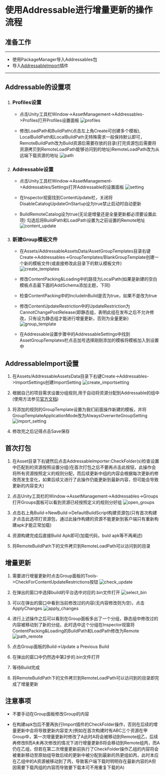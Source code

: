 # 使用Addressable进行增量更新的操作流程


## 准备工作
--------------------
+ 使用PackageManager导入Addressables包
+ 导入[AddressableImport](https://github.com/favoyang/unity-addressable-importer)插件

--------------------
## Addressable的设置项

1. ###  Profiles设置
    + 点击Unity工具栏Window->AssetManagement->Addressables->Profiles打开Profiles设置面板
    ![profiles](img/profiles.png)

    + 修改LoadPath和BuildPath(点击左上角Create可创建多个模板), LocalBuildPath和LocalBuildPath无特殊需求一般保持默认即可，RemoteBuildPath改为Build资源后需要存放的目录(打完资源包后需要将资源拷贝到RemoteLoadPath能够访问到的地址)RemoteLoadPath改为从远端下载资源的地址
    ![path](img/path.png)

2. ### Addressable设置
    + 点击Unity工具栏Window->AssetManagement->Addressables/Settings打开Addressable的设置面板
    ![setting](img/setting.png)

    + 在Inspector视窗找到ContentUpdate栏，关闭将DisableCatalogUpdateOnStartup设为true禁止启动时自动更新

    + BuildRemoteCatalog设为true(无论是增量还是全量更新都必须要设置此项) 勾选后将BuildPath和LoadPath设置为之前设置的Remote地址
    ![content_update](img/content_update.png)

3. ### 新建Group模板文件
    + 在Assets/AddressableAssetsData/AssetGroupTemplates目录右键Create->Addressables->GroupTemplates/BlankGroupTemplate创建一个新的模板文件(或直接修改此目录下的默认模板文件)
    ![create_templates](img/create_template.png)

    + 修改ContentPacking&Loading中的路径为LocalPath(如果是新建的空白模板点击最下面的AddSchema添加主题，下同)

    + 检查ContentPacking中的IncludeInBuild是否为true，如果不是改为true

    + 修改ContentUpdateRestriction中的UpdateRestriction为CannotChangePostRelease(即静态组，表明此组在发布之后不允许修改，只有设为静态组才能进行增量更新，否则为全量更新)
    ![group_template](img/group_template.png)

    + 在Addressable设置步骤中的AddressableSettings中找到AssetGroupTemplates栏点击加号选择刚刚添加的模板将模板加入到设置中

## AddressableImport设置

1. 在Assets/AddressableAssetsData目录下右键Create->Addressables->ImportSettings创建ImportSetting
![create_importsetting](img/create_importsetting.png)

2. 根据自己的项目需求设置分组规则,用于自动将资源分配到Addressable的组中(使用方法参见[官方文档](https://github.com/favoyang/unity-addressable-importer/blob/master/Documentation~/AddressableImporter.md))

3. 将添加的规则的GroupTemplate设置为我们前面操作新建的模板，并将GroupTemplateApplicationMode改为AlwaysOverwriteGroupSetting
![import_setting](img/import_setting.png)

4. 修改完之后记得点击Save保存

## 首次打包

1. 在Asset目录下右键然后点击AddressableImporter:CheckFolder(s)检查设置中匹配到的资源按照设置分组(在首次打包之后不要再点击此按钮，此操作会将所有资源按照定义的规则分配，而后续更新中组的内容会根据每次更新的修改而发生变化，如果后续又进行了此操作仍能更新到最新内容，但可能会导致更新的内容变大)

2. 点击Unity工具栏的Window->AssetManagement->Addressables->Groups打开Groups面板可以看到资源已经按照定义的规则分好组
![open_groups](img/open_group.png)

3. 点击右上角Build->NewBuild->DefaultBuildScript构建资源包(只有首次构建才点击此选项打资源包，通过此操作构建的资源不能更新到客户端只有重新构建apk才能正常加载)

4. 资源构建完成后直接Build Apk即可(加载代码，buld apk等不再阐述)

5. 将RemoteBuildPath下的文件拷贝到RemoteLoadPath可以访问到的目录

## 增量更新

1. 需要进行增量更新时点击Group面板的Tools->CheckForContentUpdateRestrictions按钮
![check_update](img/check_update.png)

2. 在弹出的窗口中选择build的平台选中对应的.bin文件打开
![select_bin](img/select_bin.png)

3. 可以在弹出的窗口中看到当前修改过的内容(无内容修改则为空)，点击ApplyChanges
![apply_changes](img/apply_changes.png)

4. 进行上述操作之后可以看到在Group面板多出了一个分组，静态组中修改过的内容被移动到了新的分组，此时选中这个分组在Inspector视窗将ContentPacking&Loading的BuildPath和LoadPath修改为Remote
![path_remote](img/path_remote.png)

5. 点击Group面板的Build->Update a Previous Build

6. 在弹出的窗口中仍然选中第2步的.bin文件打开

7. 等待Build完成

8. 将RemoteBuildPath下的文件拷贝到RemoteLoadPath可以访问到的目录即完成了增量更新

## 注意事项

+ 不要手动在Group面板修改Group的内容

+ 在构建apk包后不要再执行Import插件的CheckFolder操作，否则在后续的增量更新中会将导致更新内容变大(例如在首次构建时有ABC三个资源在甲Group中，第一次增量更新时修改了A此时A将会被移动到Remote组乙，后续再修改B而A未再次修改的情况下进行增量更新B将会移动到Remote组丙，而A仍在乙组，但若在第二次增量更新前执行了CheckFolder操作乙组的内容将会被重新移动至原始组导致后续的更新中被分配到最新的热更组如丙，此时本应在乙组中的A资源被移动到了丙，导致客户端下载时明明存在最新内容的A但因需要下载丙组的内容而导致要下载本可不用重复下载的A)


